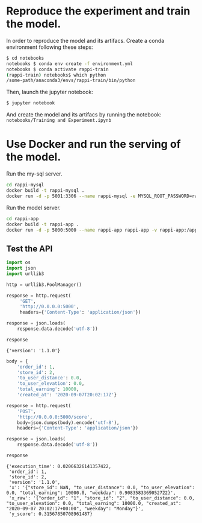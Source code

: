 # Reproduce the experiment and train the model.

In order to reproduce the model and its artifacs.
Create a conda environment following these steps:

```bash
$ cd notebooks
notebooks $ conda env create -f environment.yml
notebooks $ conda activate rappi-train
(rappi-train) notebooks$ which python
/some-path/anaconda3/envs/rappi-train/bin/python
```
Then, launch the jupyter notebook:

```bash
$ jupyter notebook
```

And create the model and its artifacs by running the notebook:
`notebooks/Training and Experiment.ipynb`

# Use Docker and run the serving of the model.

Run the my-sql server.
```bash
cd rappi-mysql
docker build -t rappi-mysql .
docker run -d -p 5001:3306 --name rappi-mysql -e MYSQL_ROOT_PASSWORD=rappi-secret rappi-mysql
```

Run the model server.
```bash
cd rappi-app
docker build -t rappi-app .
docker run -d -p 5000:5000 --name rappi-app rappi-app -v rappi-app:/app
```

## Test the API

```python
import os
import json
import urllib3

http = urllib3.PoolManager()

response = http.request(
     'GET',
     'http://0.0.0.0:5000',
     headers={'Content-Type': 'application/json'})

response = json.loads(
    response.data.decode('utf-8'))

response
```




    {'version': '1.1.0'}




```python
body = {
    'order_id': 1,
    'store_id': 2,
    'to_user_distance': 0.0,
    'to_user_elevation': 0.0,
    'total_earning': 10000,
    'created_at': '2020-09-07T20:02:17Z'}

response = http.request(
    'POST',
    'http://0.0.0.0:5000/score',
    body=json.dumps(body).encode('utf-8'),
    headers={'Content-Type': 'application/json'})

response = json.loads(
    response.data.decode('utf-8'))

response
```




    {'execution_time': 0.02066326141357422,
     'order_id': 1,
     'store_id': 2,
     'version': '1.1.0',
     'x': '{"store_id": NaN, "to_user_distance": 0.0, "to_user_elevation": 0.0, "total_earning": 10000.0, "weekday": 0.9083583369052722}',
     'x_raw': '{"order_id": "1", "store_id": "2", "to_user_distance": 0.0, "to_user_elevation": 0.0, "total_earning": 10000.0, "created_at": "2020-09-07 20:02:17+00:00", "weekday": "Monday"}',
     'y_score': 0.31567850708961487}
